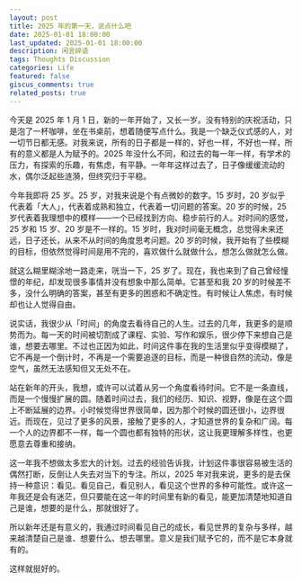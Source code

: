 ```yaml
---
layout: post
title: 2025 年的第一天，说点什么吧
date: 2025-01-01 18:00:00
last_updated: 2025-01-01 18:00:00
description: 闲言碎语
tags: Thoughts Discussion
categories: Life
featured: false
giscus_comments: true
related_posts: true
---
```


今天是 2025 年 1 月 1 日，新的一年开始了，又长一岁。没有特别的庆祝活动，只是泡了一杯咖啡，坐在书桌前，想着随便写点什么。我是一个缺乏仪式感的人，对一切节日都无感。对我来说，所有的日子都是一样的，好也一样，不好也一样，所有的意义都是人为赋予的。2025 年没什么不同，和过去的每一年一样，有学术的压力，有探索的乐趣，有焦虑，有平静。一年年这样过去了，日子像缓缓流动的水，偶尔泛起些涟漪，但终究归于平稳。

今年我即将 25 岁。25 岁，对我来说是个有点微妙的数字。15 岁时，20 岁似乎代表着「大人」，代表着成熟和独立，代表着一切问题的答案。20 岁的时候，25 岁代表着我理想中的模样——一个已经找到方向、稳步前行的人。对时间的感觉，25 岁和 15 岁、20 岁是不一样的。15 岁时，我对时间毫无概念，总觉得未来还远，日子还长，从来不从时间的角度思考问题。20 岁的时候，我开始有了些模糊的目标，但依然觉得时间是用不完的，喜欢做什么就做什么，想怎么做就怎么做。

就这么糊里糊涂地一路走来，咣当一下，25 岁了。现在，我也来到了自己曾经憧憬的年纪，却发现很多事情并没有想象中那么简单。它甚至和我 20 岁的时候差不多，没什么明确的答案，甚至有更多的困惑和不确定性。有时候让人焦虑，有时候却也让人觉得自由。

说实话，我很少从「时间」的角度去看待自己的人生。过去的几年，我更多的是顺势而为。每一天的时间被切割成了课程、实验、写作和娱乐，很少停下来想自己是谁，想要去哪里。不过也正因为如此，时间这件事在我的生活里似乎变得模糊了，它不再是一个倒计时，不再是一个需要追逐的目标，而是一种很自然的流动，像是空气，虽然无法感知但又无处不在。

站在新年的开头，我想，或许可以试着从另一个角度看待时间。它不是一条直线，而是一个慢慢扩展的圆。随着时间过去，我们的经历、知识、视野，像是在这个圆上不断延展的边界。小时候觉得世界很简单，因为那个时候的圆还很小，边界很近。而现在，见过了更多的风景，接触了更多的人，才知道世界的复杂和广阔。每一个人的边界都不一样，每一个圆也都有独特的形状，这让我更理解多样性，也更愿意去尊重和接纳。

这一年我不想做太多宏大的计划。过去的经验告诉我，计划这件事很容易被生活的偶然打断，反倒让人失去对当下的专注。所以，2025 年对我来说，更多的是去保持一种意识：看见。看见自己，看见别人，看见这个世界的多种可能性。或许这一年我还是会有迷茫，但只要能在这一年的时间里有新的看见，能更加清楚地知道自己是谁，想要的是什么，那就很好了。

所以新年还是有意义的，我通过时间看见自己的成长，看见世界的复杂与多样，越来越清楚自己是谁、想要什么、想去哪里。意义是我们赋予它的，而不是它本身就有的。

这样就挺好的。
